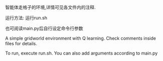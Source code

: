 智能体走格子的环境,详情可见各文件内的注释.

运行方法: 运行run.sh

也可阅读main.py后自行设定命令行参数

A simple gridworld environment with Q learning. Check comments inside files for details.

To run, execute run.sh. You can also add arguments according to main.py
